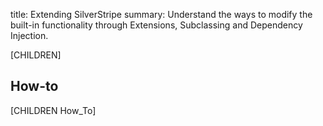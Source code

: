 title: Extending SilverStripe
summary: Understand the ways to modify the built-in functionality through Extensions, Subclassing and Dependency Injection.

[CHILDREN]

## How-to

[CHILDREN How_To]